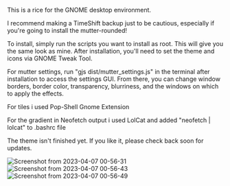 This is a rice for the GNOME desktop environment.

I recommend making a TimeShift backup just to be cautious, especially if you're going to install the mutter-rounded!

To install, simply run the scripts you want to install as root. This will give you the same look as mine. After installation, you'll need to set the theme and icons via GNOME Tweak Tool.

For mutter settings, run "gjs dist/mutter_settings.js" in the terminal after installation to access the settings GUI. From there, you can change window borders, border color, transparency, blurriness, and the windows on which to apply the effects.

For tiles i used Pop-Shell Gnome Extension

For the gradient in Neofetch output i used LolCat and added "neofetch | lolcat" to .bashrc file

The theme isn't finished yet. If you like it, please check back soon for updates.




![Screenshot from 2023-04-07 00-56-31](https://user-images.githubusercontent.com/29405747/230538083-2abc0707-124f-479e-8b91-84e64f1093f9.png)
![Screenshot from 2023-04-07 00-56-43](https://user-images.githubusercontent.com/29405747/230538085-00da2943-7516-4518-ad15-88c82b17e27b.png)
![Screenshot from 2023-04-07 00-56-49](https://user-images.githubusercontent.com/29405747/230538089-8b6c411e-4506-4f8c-8b00-4e2d30d282b5.png)
